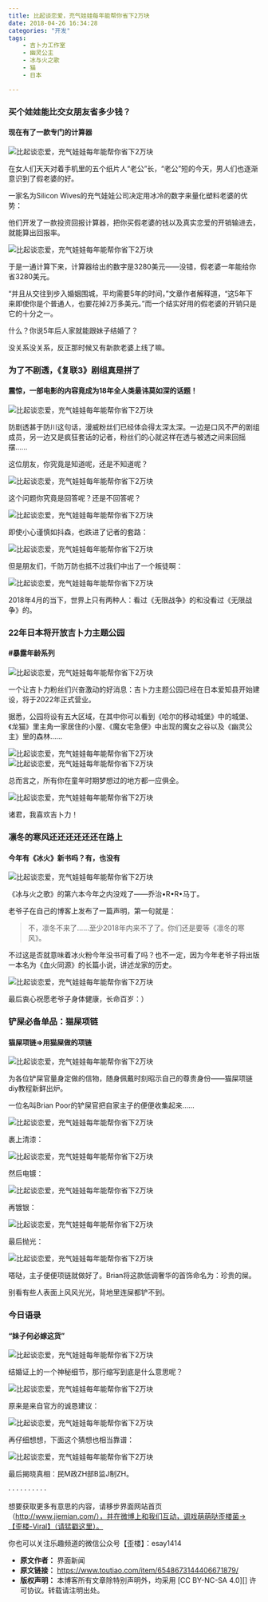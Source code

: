 ```yaml
---
title: 比起谈恋爱，充气娃娃每年能帮你省下2万块
date: 2018-04-26 16:34:28
categories: "开发"
tags:
	- 吉卜力工作室
	- 幽灵公主
	- 冰与火之歌
	- 猫
	- 日本

---
```


### 买个娃娃能比交女朋友省多少钱？ ###

#### 现在有了一款专门的计算器 ####

![比起谈恋爱，充气娃娃每年能帮你省下2万块][2]

在女人们天天对着手机里的五个纸片人“老公”长，“老公”短的今天，男人们也逐渐意识到了假老婆的好。

一家名为Silicon Wives的充气娃娃公司决定用冰冷的数字来量化塑料老婆的优势：

他们开发了一款投资回报计算器，把你买假老婆的钱以及真实恋爱的开销输进去，就能算出回报率。

![比起谈恋爱，充气娃娃每年能帮你省下2万块][2 1]

于是一通计算下来，计算器给出的数字是3280美元——没错，假老婆一年能给你省3280美元。

“并且从交往到步入婚姻围城，平均需要5年的时间，”文章作者解释道，“这5年下来即使你是个普通人，也要花掉2万多美元。”而一个结实好用的假老婆的开销只是它的十分之一。

什么？你说5年后人家就能跟妹子结婚了？

没关系没关系，反正那时候又有新款老婆上线了嘛。

### 为了不剧透，《复联3》剧组真是拼了 ###

#### 震惊，一部电影的内容竟成为18年全人类最讳莫如深的话题！ ####

![比起谈恋爱，充气娃娃每年能帮你省下2万块][2 2]

防剧透甚于防川这句话，漫威粉丝们已经体会得太深太深。一边是口风不严的剧组成员，另一边又是疯狂套话的记者，粉丝们的心就这样在透与被透之间来回摇摆……

这位朋友，你究竟是知道呢，还是不知道呢？

![比起谈恋爱，充气娃娃每年能帮你省下2万块][2 3]

这个问题你究竟是回答呢？还是不回答呢？

![比起谈恋爱，充气娃娃每年能帮你省下2万块][2 4]

即使小心谨慎如抖森，也跌进了记者的套路：

![比起谈恋爱，充气娃娃每年能帮你省下2万块][2 5]

但是朋友们，千防万防也抵不过我们中出了一个叛徒啊：

![比起谈恋爱，充气娃娃每年能帮你省下2万块][2 6]

2018年4月的当下，世界上只有两种人：看过《无限战争》的和没看过《无限战争》的。

### 22年日本将开放吉卜力主题公园 ###

#### \#暴露年龄系列 ####

![比起谈恋爱，充气娃娃每年能帮你省下2万块][2 7]

一个让吉卜力粉丝们兴奋激动的好消息：吉卜力主题公园已经在日本爱知县开始建设，将于2022年正式营业。

据悉，公园将设有五大区域，在其中你可以看到《哈尔的移动城堡》中的城堡、《龙猫》里主角一家居住的小屋、《魔女宅急便》中出现的魔女之谷以及《幽灵公主》里的森林……

![比起谈恋爱，充气娃娃每年能帮你省下2万块][2 8]![比起谈恋爱，充气娃娃每年能帮你省下2万块][2 9]

总而言之，所有你在童年时期梦想过的地方都一应俱全。

![比起谈恋爱，充气娃娃每年能帮你省下2万块][2 10]

诸君，我喜欢吉卜力！

### 凛冬的寒风还还还还还还在路上 ###

#### 今年有《冰火》新书吗？有，也没有 ####

![比起谈恋爱，充气娃娃每年能帮你省下2万块][2 11]

《冰与火之歌》的第六本今年之内没戏了——乔治•R•R•马丁。

老爷子在自己的博客上发布了一篇声明，第一句就是：

> 不，凛冬不来了……至少2018年内来不了了。你们还是要等《凛冬的寒风》。

不过这是否就意味着冰火粉今年没书可看了吗？也不一定，因为今年老爷子将出版一本名为《血火同源》的长篇小说，讲述龙家的历史。

![比起谈恋爱，充气娃娃每年能帮你省下2万块][2 12]

最后衷心祝愿老爷子身体健康，长命百岁：）

### 铲屎必备单品：猫屎项链 ###

#### 猫屎项链=>用猫屎做的项链 ####

![比起谈恋爱，充气娃娃每年能帮你省下2万块][2 13]

为各位铲屎官量身定做的信物，随身佩戴时刻昭示自己的尊贵身份——猫屎项链diy教程新鲜出炉。

一位名叫Brian Poor的铲屎官把自家主子的便便收集起来……

![比起谈恋爱，充气娃娃每年能帮你省下2万块][2 14]

裹上清漆：

![比起谈恋爱，充气娃娃每年能帮你省下2万块][2 15]

然后电镀：

![比起谈恋爱，充气娃娃每年能帮你省下2万块][2 16]

再镀银：

![比起谈恋爱，充气娃娃每年能帮你省下2万块][2 17]

最后抛光：

![比起谈恋爱，充气娃娃每年能帮你省下2万块][2 18]

嗒哒，主子便便项链就做好了。Brian将这款低调奢华的首饰命名为：珍贵的屎。

别看有些人表面上风风光光，背地里连屎都铲不到。

### 今日语录 ###

#### “妹子何必嫁这货” ####

![比起谈恋爱，充气娃娃每年能帮你省下2万块][2 19]

结婚证上的一个神秘细节，那行缩写到底是什么意思呢？

![比起谈恋爱，充气娃娃每年能帮你省下2万块][2 20]

原来是来自官方的诚恳建议：

![比起谈恋爱，充气娃娃每年能帮你省下2万块][2 21]

再仔细想想，下面这个猜想也相当靠谱：

![比起谈恋爱，充气娃娃每年能帮你省下2万块][2 22]

最后揭晓真相：民M政ZH部B监J制ZH。

· · · · · · · · · ·

想要获取更多有意思的内容，请移步界面网站首页（http://www.jiemian.com/），并在微博上和我们互动，调戏萌萌哒歪楼菌→【歪楼-Viral】（请猛戳这里）。

你也可以关注乐趣频道的微信公众号【歪楼】：esay1414


[2]: static/resources/crawler/NN3Q-IAU3-MIRU.jpg
[2 1]: static/resources/crawler/IAIR-ANZU-ZAZB.jpg
[2 2]: static/resources/crawler/QVZJ-VUZ3-M3QY.jpg
[2 3]: static/resources/crawler/FVJQ-EIMJ-YZUB.jpg
[2 4]: http://p1.pstatp.com/large/7e3b00038e40925c1489
[2 5]: static/resources/crawler/JIQB-N3YA-BQEV.jpg
[2 6]: static/resources/crawler/AIQ3-IABA-ZIJ3.jpg
[2 7]: http://p1.pstatp.com/large/7e38001037ceb5ba9d68
[2 8]: static/resources/crawler/6VJB-UIU3-YJBJ.jpg
[2 9]: http://p1.pstatp.com/large/7e39000f518ac034026f
[2 10]: http://p1.pstatp.com/large/7e3a0005d0e7da2a3b97
[2 11]: http://p1.pstatp.com/large/7e3a0005d0e89b49977e
[2 12]: http://p1.pstatp.com/large/7e3500111df6f342a1e2
[2 13]: static/resources/crawler/NRUI-RIZN-F3IV.jpg
[2 14]: http://p1.pstatp.com/large/7e3a0005d0e96c9eff92
[2 15]: static/resources/crawler/MMNB-7V6F-QFJA.jpg
[2 16]: http://p9.pstatp.com/large/7e39000f518e46c66b5e
[2 17]: static/resources/crawler/QFFN-EFFE-QUNE.jpg
[2 18]: http://p1.pstatp.com/large/7e3a0005d0eb9f2df05b
[2 19]: static/resources/crawler/ZZZV-U33U-MEAB.jpg
[2 20]: http://p1.pstatp.com/large/7e3a0005d0ec42c25bef
[2 21]: http://p1.pstatp.com/large/7e3a0005d0ed5e554684
[2 22]: static/resources/crawler/V73Q-EFRY-F7Z2.jpg
 *  **原文作者：** 界面新闻
 *  **原文链接：** https://www.toutiao.com/item/6548673144406671879/
 *  **版权声明：** 本博客所有文章除特别声明外，均采用 [CC BY-NC-SA 4.0][] 许可协议。转载请注明出处。
